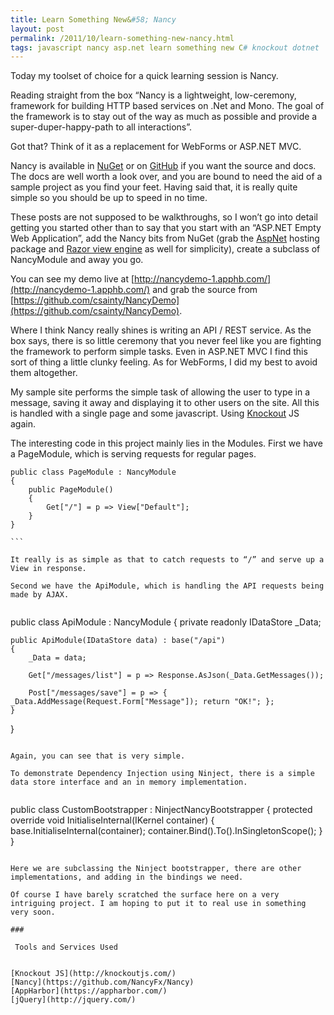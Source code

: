 ```yaml
---
title: Learn Something New&#58; Nancy
layout: post
permalink: /2011/10/learn-something-new-nancy.html
tags: javascript nancy asp.net learn something new C# knockout dotnet
---
```


Today my toolset of choice for a quick learning session is Nancy. 

Reading straight from the box “Nancy is a lightweight, low-ceremony, framework for building HTTP based services on .Net and Mono. The goal of the framework is to stay out of the way as much as possible and provide a super-duper-happy-path to all interactions”.

Got that? Think of it as a replacement for WebForms or ASP.NET MVC.

Nancy is available in [NuGet](http://nuget.org/List/Packages/Nancy) or on [GitHub](https://github.com/NancyFx/Nancy) if you want the source and docs. The docs are well worth a look over, and you are bound to need the aid of a sample project as you find your feet. Having said that, it is really quite simple so you should be up to speed in no time.

These posts are not supposed to be walkthroughs, so I won’t go into detail getting you started other than to say that you start with an “ASP.NET Empty Web Application”, add the Nancy bits from NuGet (grab the [AspNet](http://nuget.org/List/Packages/Nancy.Hosting.Aspnet) hosting package and [Razor view engine](http://nuget.org/List/Packages/Nancy.Viewengines.Razor) as well for simplicity), create a subclass of NancyModule and away you go.

You can see my demo live at [http://nancydemo-1.apphb.com/](http://nancydemo-1.apphb.com/) and grab the source from [https://github.com/csainty/NancyDemo](https://github.com/csainty/NancyDemo).

Where I think Nancy really shines is writing an API / REST service. As the box says, there is so little ceremony that you never feel like you are fighting the framework to perform simple tasks. Even in ASP.NET MVC I find this sort of thing a little clunky feeling. As for WebForms, I did my best to avoid them altogether.

My sample site performs the simple task of allowing the user to type in a message, saving it away and displaying it to other users on the site. All this is handled with a single page and some javascript. Using [Knockout](http://csainty.blogspot.com/2011/10/learn-something-new-knockout-js.html) JS again.

The interesting code in this project mainly lies in the Modules.
First we have a PageModule, which is serving requests for regular pages.


````
public class PageModule : NancyModule
{
	public PageModule()
	{
		Get["/"] = p => View["Default"];
	}
}

```  

It really is as simple as that to catch requests to “/” and serve up a View in response.

Second we have the ApiModule, which is handling the API requests being made by AJAX.


````
public class ApiModule : NancyModule
{
	private readonly IDataStore _Data;

	public ApiModule(IDataStore data) : base("/api")
	{
		_Data = data;

		Get["/messages/list"] = p => Response.AsJson(_Data.GetMessages());

		Post["/messages/save"] = p => { _Data.AddMessage(Request.Form["Message"]); return "OK!"; };
	}
}

```  

Again, you can see that is very simple.

To demonstrate Dependency Injection using Ninject, there is a simple data store interface and an in memory implementation.


````
public class CustomBootstrapper : NinjectNancyBootstrapper
{
	protected override void InitialiseInternal(IKernel container)
	{
		base.InitialiseInternal(container);
		container.Bind<IDataStore>().To<InMemoryDataStore>().InSingletonScope();
	}
}

```  

Here we are subclassing the Ninject bootstrapper, there are other implementations, and adding in the bindings we need.

Of course I have barely scratched the surface here on a very intriguing project. I am hoping to put it to real use in something very soon.

### 

 Tools and Services Used


[Knockout JS](http://knockoutjs.com/)  
[Nancy](https://github.com/NancyFx/Nancy)
[AppHarbor](https://appharbor.com/)  
[jQuery](http://jquery.com/)  

